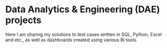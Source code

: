 # Data Analytics & Engineering (DAE) projects

Here I am sharing my solutions to test cases written in SQL, Python, Excel and etc., as well as dashboards created using various BI tools.
